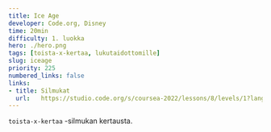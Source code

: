 ```yaml
---
title: Ice Age
developer: Code.org, Disney
time: 20min
difficulty: 1. luokka
hero: ./hero.png
tags: [toista-x-kertaa, lukutaidottomille]
slug: iceage
priority: 225
numbered_links: false
links:
- title: Silmukat
  url:   https://studio.code.org/s/coursea-2022/lessons/8/levels/1?lang=fi-FI
---
```


`toista-x-kertaa` -silmukan kertausta.
